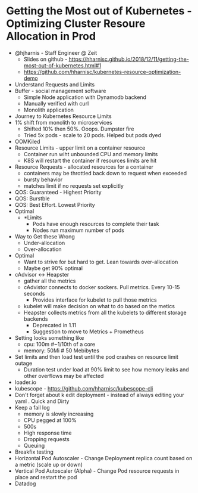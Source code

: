 # Getting the Most out of Kubernetes - Optimizing Cluster Resoure Allocation in Prod
* @hjharnis - Staff Engineer @ Zeit
    * Slides on github  - https://hharnisc.github.io/2018/12/11/getting-the-most-out-of-kubernetes.html#1
    * https://github.com/hharnisc/kubernetes-resource-optimization-demo
* Understand Requests and Limits 
* Buffer - social management software 
    * Simple Node application with Dynamodb backend 
    * Manually verified with curl 
    * Monolith application 
* Journey to Kubernetes Resource Limits 
* 1% shift from monolith to microservices 
    * Shifted 10% then 50%. Ooops. Dumpster fire 
    * Tried 5x pods - scale to 20 pods.  Helped but pods dyed 
* OOMKiled 
* Resource Limits - upper limit on a container resource 
    * Container run wiht unbounded CPU and memory limits 
    * K8S will restart the container if resources limits are hit
* Resource Requests - allocated resources for a container 
    * containers may be throttled back down to request when exceeded 
    * bursty behavior 
    * matches limit if no requests set explicitly 
* QOS: Guaranteed - Highest Priority 
* QOS: Burstble 
* QOS: Best Effort. Lowest Priority 
* Optimal
  * *Limits 
    * Pods have enough resources to complete their task 
    * Nodes run maximum number of pods
* Way to Get these Wrong 
    * Under-allocation 
    * Over-allocation 
* Optimal 
    * Want to strive for but hard to get. Lean towards over-allocation 
    * Maybe get 90% optimal 
* cAdvisor <-> Heapster 
    * gather all the metrics 
    *  cAdvistor connects to docker sockers. Pull metrics. Every 10-15 seconds 
        * Provides interface for kubelet to pull those metrics 
    * kubelet will make decision on what to do based on the metics 
    * Heapster collects metrics from all the kubelets to different storage backends 
        * Deprecated in 1.11
        * Suggestion to move to Metrics + Prometheus 
* Setting looks something like 
    * cpu: 100m #~1/10th of a core 
    * memory: 50Mi # 50 Mebibytes 
* Set limits and then load test until the pod crashes on resource limit outage 
    * Duration test under load at 90% limit to see how memory leaks and other overflows may be affected 
* loader.io
* kubescope - https://github.com/hharnisc/kubescope-cli
* Don't forget about k edit deployment - instead of always editing your yaml . Quick and Dirty 
* Keep a fail log 
    * memory is slowly increasing 
    * CPU pegged at 100%
    * 500s
    * High response time 
    * Dropping requests 
    * Queuing 
* Breakfix testing 
* Horizontal Pod Autoscaler - Change Deployment replica count based on a metric (scale up or down)
* Vertical Pod Autoscaler (Alpha) - Change Pod resource requests in place and restart the pod 
* Datadog 